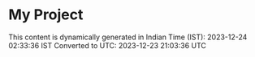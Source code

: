 # My Project

This content is dynamically generated in Indian Time (IST): 2023-12-24 02:33:36 IST
Converted to UTC: 2023-12-23 21:03:36 UTC
